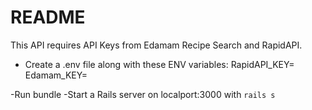 # README

This API requires API Keys from Edamam Recipe Search and RapidAPI.
- Create a .env file along with these ENV variables:
RapidAPI_KEY=
Edamam_KEY=

-Run bundle
-Start a Rails server on localport:3000 with `rails s`
